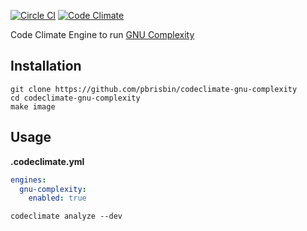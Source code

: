 [![Circle CI](https://circleci.com/gh/pbrisbin/codeclimate-gnu-complexity.svg?style=svg)](https://circleci.com/gh/pbrisbin/codeclimate-gnu-complexity) [![Code Climate](https://codeclimate.com/github/pbrisbin/codeclimate-gnu-complexity/badges/gpa.svg)](https://codeclimate.com/github/pbrisbin/codeclimate-gnu-complexity)

Code Climate Engine to run [GNU Complexity][]

[GNU Complexity]: https://www.gnu.org/software/complexity/manual/complexity.html

## Installation

```
git clone https://github.com/pbrisbin/codeclimate-gnu-complexity
cd codeclimate-gnu-complexity
make image
```

## Usage

**.codeclimate.yml**

```yml
engines:
  gnu-complexity:
    enabled: true
```

```
codeclimate analyze --dev
```
